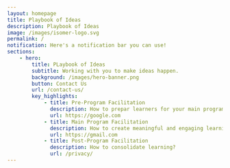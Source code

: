 ```yaml
---
layout: homepage
title: Playbook of Ideas
description: Playbook of Ideas
image: /images/isomer-logo.svg
permalink: /
notification: Here's a notification bar you can use!
sections:
    - hero:
        title: PLaybook of Ideas
        subtitle: Working with you to make ideas happen. 
        background: /images/hero-banner.png
        button: Contact Us
        url: /contact-us/
        key_highlights:
            - title: Pre-Program Facilitation
              description: How to prepar learners for your main program? 
              url: https://google.com
            - title: Main Program Facilitation
              description: How to create meaningful and engaging learning experiences? 
              url: https://gmail.com
            - title: Post-Program Facilitation
              description: How to consolidate learning?
              url: /privacy/
---
```

